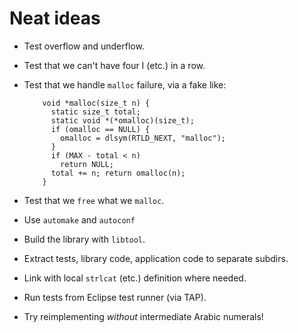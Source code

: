 # Neat ideas

- Test overflow and underflow.
- Test that we can't have four I (etc.) in a row.
- Test that we handle `malloc` failure, via a fake like:

  ```c_cpp
      void *malloc(size_t n) {
        static size_t total;
        static void *(*omalloc)(size_t);
        if (omalloc == NULL) {
          omalloc = dlsym(RTLD_NEXT, "malloc");
        }
        if (MAX - total < n)
          return NULL;
        total += n; return omalloc(n);
      }
  ```
- Test that we `free` what we `malloc`.
- Use `automake` and `autoconf`
- Build the library with `libtool`.
- Extract tests, library code, application code to separate subdirs.
- Link with local `strlcat` (etc.) definition where needed.
- Run tests from Eclipse test runner (via TAP).
- Try reimplementing _without_ intermediate Arabic numerals!
